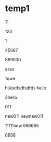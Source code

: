# temp1
11

123

1

45667

899000

asss

1qwe

hijksdfsdfsdfds
hello

2hello

011

new011
newnew011

11111new
666666

8888
